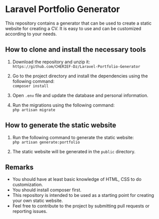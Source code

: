 # Laravel Portfolio Generator

This repository contains a generator that can be used to create a static website for creating a CV. It is easy to use and can be customized according to your needs.

## How to clone and install the necessary tools

1. Download the repository and unzip it:  
`https://github.com/CHERIEF-Dz/Laravel-Portfolio-Generator`

2. Go to the project directory and install the dependencies using the following command:  
`composer install`


3. Open `.env` file and update the database and personal information.

4. Run the migrations using the following command:  
`php artisan migrate`


## How to generate the static website

1. Run the following command to generate the static website:  
`php artisan generate:portfolio`


2. The static website will be generated in the `public` directory.

## Remarks
- You should have at least basic knowledge of HTML, CSS to do customization.
- You should install composer first.
- This repository is intended to be used as a starting point for creating your own static website.
- Feel free to contribute to the project by submitting pull requests or reporting issues.
